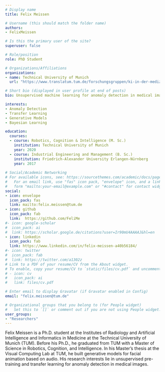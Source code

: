 ```yaml
---
# Display name
title: Felix Meissen

# Username (this should match the folder name)
authors:
- FelixMeissen

# Is this the primary user of the site?
superuser: false

# Role/position
role: PhD Student

# Organizations/Affiliations
organizations:
- name: Technical University of Munich
  url: "https://www.translatum.tum.de/forschungsgruppen/ki-in-der-medizin/"

# Short bio (displayed in user profile at end of posts)
bio: Unsupervised machine learning for anomaly detection in medical images.

interests:
- Anomaly Detection
- Transfer Learning
- Generative Models
- Bayesian Learning

education:
  courses:
  - course: Robotics, Cognition & Intelligence (M. Sc.)
    institution: Technical University of Munich
    year: 2020
  - course: Industrial Engineering and Management (B. Sc.)
    institution: Friedrich-Alexander University Erlangen-Nürnberg
    year: 2017
 
# Social/Academic Networking
# For available icons, see: https://sourcethemes.com/academic/docs/page-builder/#icons
#   For an email link, use "fas" icon pack, "envelope" icon, and a link in the
#   form "mailto:your-email@example.com" or "#contact" for contact widget.
social:
- icon: envelope
  icon_pack: fas
  link: mailto:felix.meissen@tum.de
- icon: github
  icon_pack: fab
  link:  https://github.com/FeliMe
#- icon: google-scholar
#  icon_pack: ai
#  link: https://scholar.google.de/citations?user=Ir90mU4AAAAJ&hl=en
- icon: linkedin
  icon_pack: fab
  link: https://www.linkedin.com/in/felix-meissen-a40b56184/
#- icon: twitter
#  icon_pack: fab
#  link: https://twitter.com/a1302z
# Link to a PDF of your resume/CV from the About widget.
# To enable, copy your resume/CV to `static/files/cv.pdf` and uncomment the lines below.
# - icon: cv
#   icon_pack: ai
#   link: files/cv.pdf

# Enter email to display Gravatar (if Gravatar enabled in Config)
email: "felix.meissen@tum.de"

# Organizational groups that you belong to (for People widget)
#   Set this to `[]` or comment out if you are not using People widget.
user_groups:
- "Researchers"
---
```


Felix Meissen is a Ph.D. student at the Institutes of Radiology and Artificial Intelligence and Informatics in Medicine at the Technical University of Munich (TUM). Before his Ph.D., he graduated from TUM with a Master of Science in Robotics, Cognition, and Intelligence. In his Master’s thesis at the Visual Computing Lab at TUM, he built generative models for facial animation based on audio. His research interests lie in unsupervised pre-training and transfer learning for anomaly detection in medical images.
